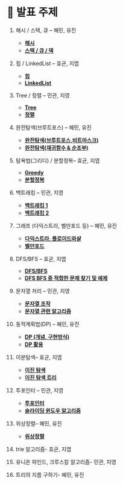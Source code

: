 # 📌 발표 주제
1. 해시 / 스택, 큐 – 혜민, 유진
    - [**해시**](<https://github.com/ssafycodingstudy/docs/blob/main/%E1%84%92%E1%85%A2%E1%84%89%E1%85%B5%20%E1%84%8C%E1%85%A5%E1%86%BC%E1%84%85%E1%85%B5.md>)
    - [**스택 / 큐 / 덱**](<https://github.com/ssafycodingstudy/docs/blob/main/Stack-Queue-Deque/Stack%20Queue%20Deque.md>)

2. 힙 / LinkedList – 효균, 지엽
    - [**힙**](<https://github.com/ssafycodingstudy/docs/blob/main/Heap.md>)
    - [**LinkedList**](<https://github.com/ssafycodingstudy/docs/blob/main/%EC%97%B0%EA%B2%B0%EB%A6%AC%EC%8A%A4%ED%8A%B8.md>)    

3. Tree / 정렬 – 민관, 지영
    - [**Tree**](<https://github.com/ssafycodingstudy/docs/blob/main/Tree.md>)
    - [**정렬**](<https://github.com/ssafycodingstudy/docs/blob/main/%EC%A0%95%EB%A0%AC%20%EC%95%8C%EA%B3%A0%EB%A6%AC%EC%A6%98.md>)

4. 완전탐색(브루트포스) – 혜민, 유진
    - [**완전탐색(브루트포스,비트마스크)**](<https://github.com/ssafycodingstudy/docs/blob/main/%E1%84%8B%E1%85%AA%E1%86%AB%E1%84%8C%E1%85%A5%E1%86%AB%E1%84%90%E1%85%A1%E1%86%B7%E1%84%89%E1%85%A2%E1%86%A8(%E1%84%87%E1%85%B3%E1%84%85%E1%85%AE%E1%84%90%E1%85%B3%E1%84%91%E1%85%A9%E1%84%89%E1%85%B3%2C%E1%84%87%E1%85%B5%E1%84%90%E1%85%B3%E1%84%86%E1%85%A1%E1%84%89%E1%85%B3%E1%84%8F%E1%85%B3).md>)
    - [**완전탐색(재귀함수 & 순조부)**](<https://github.com/ssafycodingstudy/docs/blob/main/%E1%84%8B%E1%85%AA%E1%86%AB%E1%84%8C%E1%85%A5%E1%86%AB%E1%84%90%E1%85%A1%E1%86%B7%E1%84%89%E1%85%A2%E1%86%A8(%E1%84%8C%E1%85%A2%E1%84%80%E1%85%B1%E1%84%92%E1%85%A1%E1%86%B7%E1%84%89%E1%85%AE%20%26%20%E1%84%89%E1%85%AE%E1%86%AB%E1%84%8C%E1%85%A9%E1%84%87%E1%85%AE).md>)

5. 탐욕법(그리디) / 분할정복– 효균, 지엽
    - [**Greedy**](<https://github.com/ssafycodingstudy/docs/blob/main/Greedy.md>)
    - [**분할정복**](<https://github.com/ssafycodingstudy/docs/blob/main/%EB%B6%84%ED%95%A0%EC%A0%95%EB%B3%B5%EB%B2%95.md>)

6. 백트래킹 – 민관, 지영
    - [**백트래킹 1**](<https://github.com/ssafycodingstudy/docs/blob/main/%EB%B0%B1%ED%8A%B8%EB%9E%98%ED%82%B9.md>)
    - [**백트래킹 2**](<https://github.com/ssafycodingstudy/docs/blob/main/%EB%B0%B1%ED%8A%B8%EB%9E%98%ED%82%B92.md>)

7. 그래프 (다익스트라, 벨만포드 등) – 혜민, 유진
    - [**다익스트라, 플로이드와샬**](<https://github.com/ssafycodingstudy/docs/blob/main/%EB%8B%A4%EC%9D%B5%EC%8A%A4%ED%8A%B8%EB%9D%BC%2C%ED%94%8C%EB%A1%9C%EC%9D%B4%EB%93%9C%EC%99%80%EC%83%AC/%EB%8B%A4%EC%9D%B5%EC%8A%A4%ED%8A%B8%EB%9D%BC%2C%ED%94%8C%EB%A1%9C%EC%9D%B4%EB%93%9C%EC%99%80%EC%83%AC.md>)
    - [**벨만포드**](<https://github.com/ssafycodingstudy/docs/blob/main/%E1%84%87%E1%85%A6%E1%86%AF%E1%84%86%E1%85%A1%E1%86%AB%E1%84%91%E1%85%A9%E1%84%83%E1%85%B3%20%E1%84%8B%E1%85%A1%E1%86%AF%E1%84%80%E1%85%A9%E1%84%85%E1%85%B5%E1%84%8C%E1%85%B3%E1%86%B7.md>)

8. DFS/BFS – 효균, 지엽
    - [**DFS/BFS**](<https://github.com/ssafycodingstudy/docs/blob/main/DFS%2CBFS.md>)
    - [**DFS BFS 중 적합한 문제 찾기 및 예제**](<https://github.com/ssafycodingstudy/docs/blob/main/DFS%20BFS%20%EC%A4%91%20%EC%A0%81%ED%95%A9%ED%95%9C%20%EB%AC%B8%EC%A0%9C%20%EC%B0%BE%EA%B8%B0%20%EB%B0%8F%20%EC%98%88%EC%A0%9C.md>)
9. 문자열 처리 – 민관, 지영
    - [**문자열 조작**](<https://github.com/ssafycodingstudy/docs/blob/main/%EB%AC%B8%EC%9E%90%EC%97%B4%20%EC%A1%B0%EC%9E%91.md>)
    - [**문자열 관련 알고리즘**](<https://github.com/ssafycodingstudy/docs/blob/main/%EB%AC%B8%EC%9E%90%EC%97%B42.md>)

10. 동적계획법(DP) – 혜민, 유진
    - [**DP (개념, 구현방식)**](<https://github.com/ssafycodingstudy/docs/blob/main/%E1%84%83%E1%85%A9%E1%86%BC%E1%84%8C%E1%85%A5%E1%86%A8%E1%84%80%E1%85%A8%E1%84%92%E1%85%AC%E1%86%A8%E1%84%87%E1%85%A5%E1%86%B8(%E1%84%80%E1%85%A2%E1%84%82%E1%85%A7%E1%86%B7%2C%20%E1%84%80%E1%85%AE%E1%84%92%E1%85%A7%E1%86%AB%E1%84%87%E1%85%A1%E1%86%BC%E1%84%89%E1%85%B5%E1%86%A8).md>)
    - [**DP 활용**](<https://github.com/ssafycodingstudy/docs/blob/main/DP%20%E1%84%92%E1%85%AA%E1%86%AF%E1%84%8B%E1%85%AD%E1%86%BC.md>)
  
11. 이분탐색– 효균, 지엽
    - [**이진 탐색**](<https://github.com/ssafycodingstudy/docs/blob/main/Binary%20Search.md>)
    - [**이진 탐색 트리**](<https://github.com/ssafycodingstudy/docs/blob/main/%EC%9D%B4%EC%A7%84%ED%83%90%EC%83%89%ED%8A%B8%EB%A6%AC.md>)

12. 투포인터 – 민관, 지영
    - [**투포인터**](<https://github.com/ssafycodingstudy/docs/blob/main/%ED%88%AC%ED%8F%AC%EC%9D%B8%ED%84%B0.md>)
    - [**슬라이딩 윈도우 알고리즘**](<https://github.com/ssafycodingstudy/docs/blob/main/%EC%8A%AC%EB%9D%BC%EC%9D%B4%EB%94%A9%20%EC%9C%88%EB%8F%84%EC%9A%B0%20%EC%95%8C%EA%B3%A0%EB%A6%AC%EC%A6%98.md>)

13. 위상정렬– 혜민, 유진
    - [**위상정렬**](<https://github.com/ssafycodingstudy/docs/blob/main/%E1%84%8B%E1%85%B1%E1%84%89%E1%85%A1%E1%86%BC%E1%84%8C%E1%85%A5%E1%86%BC%E1%84%85%E1%85%A7%E1%86%AF.md>)
14. trie 알고리즘- 효균, 지엽
15. 유니온 파인드, 크루스칼 알고리즘- 민관, 지영
16. 트리의 지름 구하기- 혜민, 유진


